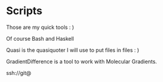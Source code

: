 Scripts
=======

Those are my quick tools : )

Of course Bash and Haskell

Quasi is the quasiquoter I will use to put files in files : )

GradientDifference is a tool to work with Molecular Gradients.

ssh://git@
